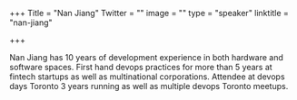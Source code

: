 +++
Title = "Nan Jiang"
Twitter = ""
image = ""
type = "speaker"
linktitle = "nan-jiang"

+++

Nan Jiang has 10 years of development experience in both hardware and software spaces. First hand devops practices for more than 5 years at fintech startups as well as multinational corporations. Attendee at devops days Toronto 3 years running as well as multiple devops Toronto meetups.